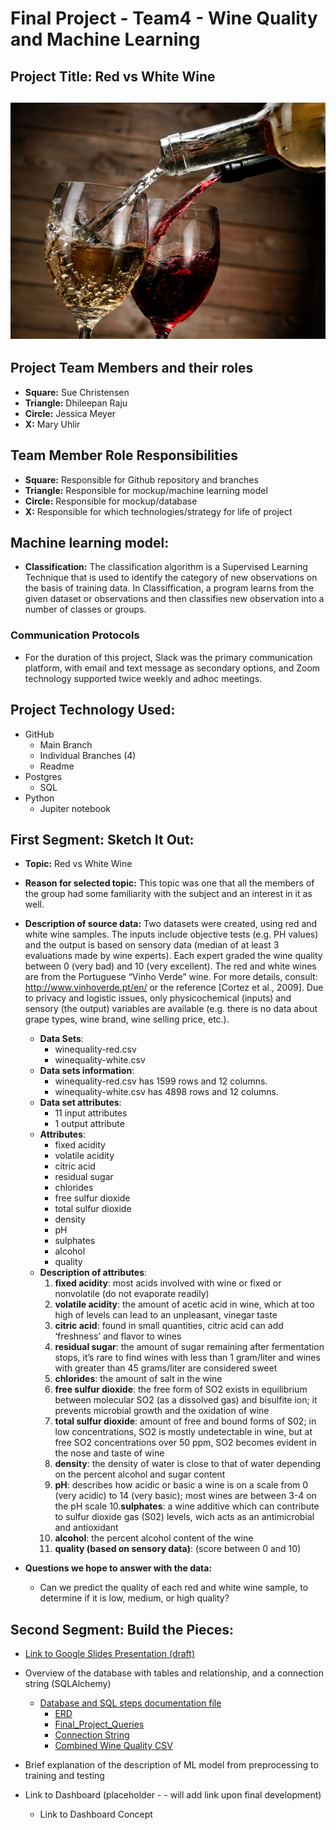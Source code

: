 # Final Project - Team4 - Wine Quality and Machine Learning 
## Project Title: Red vs White Wine

![redvswhite]( https://github.com/schriste6/Final_Project_Team4_Red_vs_White/blob/main/Images/shutterstock_249172333.jpg)
---
## Project Team Members and their roles
- <b>Square:</b> Sue Christensen
- <b>Triangle:</b> Dhileepan Raju
- <b>Circle:</b> Jessica Meyer
- <b>X:</b> Mary Uhlir

## Team Member Role Responsibilities
- <b>Square:</b> Responsible for Github repository and branches
- <b>Triangle:</b> Responsible for mockup/machine learning model
- <b>Circle:</b> Responsible for mockup/database
- <b>X:</b> Responsible for which technologies/strategy for life of project
## Machine learning model: 
   - <b>Classification:</b> The classification algorithm is a Supervised Learning Technique that is used to identify the category of new observations on the basis of training data. In Classiffication, a program learns from the given dataset or observations and then classifies new observation into a number of classes or groups.

   ### Communication Protocols
   - For the duration of this project, Slack was the primary communication platform, with email and text message as secondary options, and Zoom technology supported twice weekly and adhoc meetings.    

## Project Technology Used:
- GitHub
    - Main Branch
    - Individual Branches (4)
    - Readme
- Postgres
    - SQL
- Python
    - Jupiter notebook

## First Segment: Sketch It Out:

- <b>Topic:</b> Red vs White Wine
- <b>Reason for selected topic:</b> This topic was one that all the members of the group had some familiarity with the subject and an interest in it as well.
- <b>Description of source data:</b> 
Two datasets were created, using red and white wine samples. The inputs include objective tests (e.g. PH values) and the output is based on sensory data (median of at least 3 evaluations made by wine experts). Each expert graded the wine quality between 0 (very bad) and 10 (very excellent).
The red and white wines are from the Portuguese “Vinho Verde” wine. For more details, consult: http://www.vinhoverde.pt/en/ or the reference [Cortez et al., 2009]. Due to privacy and logistic issues, only physicochemical (inputs) and sensory (the output) variables are available (e.g. there is no data about grape types, wine brand, wine selling price, etc.).

    - <b>Data Sets</b>: 
      - winequality-red.csv
      - winequality-white.csv
    - <b>Data sets information</b>: 
       - winequality-red.csv has 1599 rows and 12 columns.  
       - winequality-white.csv has 4898 rows and 12 columns.
    - <b>Data set attributes</b>: 
       - 11 input attributes
       - 1 output attribute
    - <b>Attributes</b>: 
      - fixed acidity
      - volatile acidity
      - citric acid
      - residual sugar
      - chlorides
      - free sulfur dioxide
      - total sulfur dioxide
      - density
      - pH
      - sulphates
      - alcohol
      - quality
     - <b>Description of attributes</b>:
          1. <b>fixed acidity</b>: most acids involved with wine or fixed or nonvolatile (do not evaporate readily)
          2. <b>volatile acidity</b>: the amount of acetic acid in wine, which at too high of levels can lead to an unpleasant, vinegar taste
          3. <b>citric acid</b>: found in small quantities, citric acid can add ‘freshness’ and flavor to wines
          4. <b>residual sugar</b>: the amount of sugar remaining after fermentation stops, it’s rare to find wines with less than 1 gram/liter and wines with greater than 45 grams/liter are considered sweet
          5. <b>chlorides</b>: the amount of salt in the wine
          6. <b>free sulfur dioxide</b>: the free form of SO2 exists in equilibrium between molecular SO2 (as a dissolved gas) and bisulfite ion; it prevents microbial growth and the oxidation of wine
          7. <b>total sulfur dioxide</b>: amount of free and bound forms of S02; in low concentrations, SO2 is mostly undetectable in wine, but at free SO2 concentrations over 50 ppm, SO2 becomes evident in the nose and taste of wine
          8. <b>density</b>: the density of water is close to that of water depending on the percent alcohol and sugar content
          9. <b>pH</b>: describes how acidic or basic a wine is on a scale from 0 (very acidic) to 14 (very basic); most wines are between 3-4 on the pH scale
          10.<b>sulphates</b>: a wine additive which can contribute to sulfur dioxide gas (S02) levels, wich acts as an antimicrobial and antioxidant
          11. <b>alcohol</b>: the percent alcohol content of the wine       
          12. <b>quality (based on sensory data)</b>: (score between 0 and 10)
- <b>Questions we hope to answer with the data:</b>
     - Can we predict the quality of each red and white wine sample, to determine if it is low, medium, or high quality? 

## Second Segment: Build the Pieces:

- [Link to Google Slides Presentation (draft)](https://docs.google.com/presentation/d/1pPYPIXXhRFoOzt5iiAWw96NKfVK3uW4QkJN_iUF9DdE/edit?usp=sharing) 

- Overview of the database with tables and relationship, and a connection string (SQLAlchemy)
   - [Database and SQL steps documentation file](https://github.com/schriste6/Final_Project_Team4_Red_vs_White/blob/main/SQL/Database%20and%20SQL%20steps.docx)
      - [ERD](https://github.com/schriste6/Final_Project_Team4_Red_vs_White/blob/main/SQL/ERD.png)
      - [Final_Project_Queries](https://github.com/schriste6/Final_Project_Team4_Red_vs_White/blob/main/SQL/Final_Project_Queries.sql)
      - [Connection String](https://github.com/schriste6/Final_Project_Team4_Red_vs_White/blob/main/connectionstring.ipynb)
      - [Combined Wine Quality CSV](https://github.com/schriste6/Final_Project_Team4_Red_vs_White/blob/main/SQL/combined_wine_quality.csv)
- Brief explanation of the description of ML model from preprocessing to training and testing

- Link to  Dashboard (placeholder - - will add link upon final development)
   - Link to Dashboard Concept
